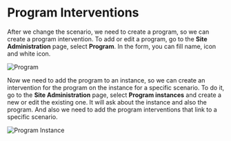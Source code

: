 # Program Interventions

After we change the scenario, we need to create a program, so we can create a program intervention.
To add or edit a program, go to the **Site Administration** page, select **Program**. In the form, you can fill name, icon and white icon.

![Program](../../assets/screencasts/program.gif "Program")

Now we need to add the program to an instance, so we can create an intervention for the program on the instance for a specific scenario. 
To do it, go to the **Site Administration** page, select **Program instances** and create a new or edit the existing one.
It will ask about the instance and also the program. And also we need to add the program interventions that link to a specific scenario.

![Program Instance](../../assets/screencasts/program-instance.gif "Program Instance")
